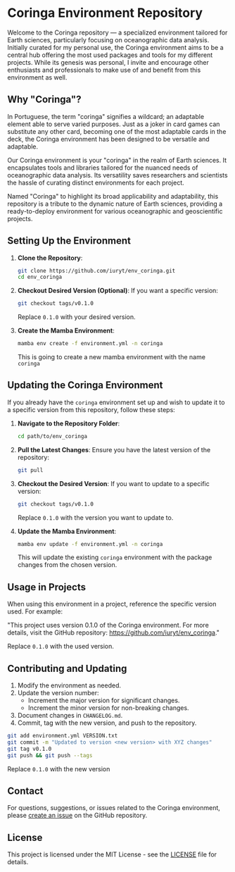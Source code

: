 # Coringa Environment Repository

Welcome to the Coringa repository — a specialized environment tailored for Earth sciences, particularly focusing on oceanographic data analysis. Initially curated for my personal use, the Coringa environment aims to be a central hub offering the most used packages and tools for my different projects. While its genesis was personal, I invite and encourage other enthusiasts and professionals to make use of and benefit from this environment as well.

## Why "Coringa"?
In Portuguese, the term "coringa" signifies a wildcard; an adaptable element able to serve varied purposes. Just as a joker in card games can substitute any other card, becoming one of the most adaptable cards in the deck, the Coringa environment has been designed to be versatile and adaptable.

Our Coringa environment is your "coringa" in the realm of Earth sciences. It encapsulates tools and libraries tailored for the nuanced needs of oceanographic data analysis. Its versatility saves researchers and scientists the hassle of curating distinct environments for each project.

Named "Coringa" to highlight its broad applicability and adaptability, this repository is a tribute to the dynamic nature of Earth sciences, providing a ready-to-deploy environment for various oceanographic and geoscientific projects.

## Setting Up the Environment

1. **Clone the Repository**:
   ```bash
   git clone https://github.com/iuryt/env_coringa.git
   cd env_coringa
   ```

2. **Checkout Desired Version (Optional)**:
   If you want a specific version:
   ```bash
   git checkout tags/v0.1.0
   ```
   Replace `0.1.0` with your desired version.

4. **Create the Mamba Environment**:
   ```bash
   mamba env create -f environment.yml -n coringa
   ```
   This is going to create a new mamba environment with the name `coringa`

## Updating the Coringa Environment

If you already have the `coringa` environment set up and wish to update it to a specific version from this repository, follow these steps:

1. **Navigate to the Repository Folder**:
   ```bash
   cd path/to/env_coringa
   ```

2. **Pull the Latest Changes**:
   Ensure you have the latest version of the repository:
   ```bash
   git pull
   ```

3. **Checkout the Desired Version**:
   If you want to update to a specific version:
   ```bash
   git checkout tags/v0.1.0
   ```
   Replace `0.1.0` with the version you want to update to.

4. **Update the Mamba Environment**:
   ```bash
   mamba env update -f environment.yml -n coringa
   ```
   This will update the existing `coringa` environment with the package changes from the chosen version.


## Usage in Projects

When using this environment in a project, reference the specific version used. For example:

"This project uses version 0.1.0 of the Coringa environment. For more details, visit the GitHub repository: https://github.com/iuryt/env_coringa."

Replace `0.1.0` with the used version.

## Contributing and Updating

1. Modify the environment as needed.
2. Update the version number:
   - Increment the major version for significant changes.
   - Increment the minor version for non-breaking changes.
3. Document changes in `CHANGELOG.md`.
5. Commit, tag with the new version, and push to the repository.
```bash
git add environment.yml VERSION.txt
git commit -m "Updated to version <new version> with XYZ changes"
git tag v0.1.0
git push && git push --tags
```
Replace `0.1.0` with the new version

## Contact

For questions, suggestions, or issues related to the Coringa environment, please [create an issue](https://github.com/iuryt/env_coringa/issues) on the GitHub repository.

## License

This project is licensed under the MIT License - see the [LICENSE](LICENSE) file for details.
